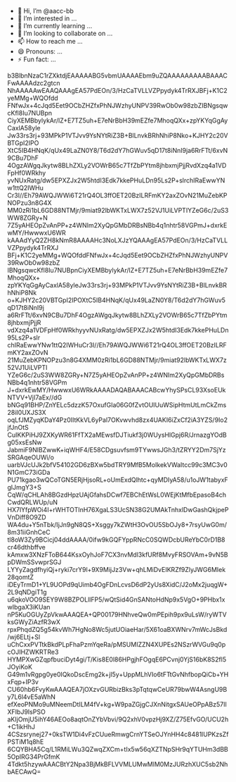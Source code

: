 - 👋 Hi, I’m @aacc-bb
- 👀 I’m interested in ...
- 🌱 I’m currently learning ...
- 💞️ I’m looking to collaborate on ...
- 📫 How to reach me ...
- 😄 Pronouns: ...
- ⚡ Fun fact: ...

<!---
aacc-bb/aacc-bb is a ✨ special ✨ repository because its `README.md` (this file) appears on your GitHub profile.
You can click the Preview link to take a look at your changes.
--->
b3BlbnNzaC1rZXktdjEAAAAABG5vbmUAAAAEbm9uZQAAAAAAAAABAAACFwAAAAdzc2gtcn
NhAAAAAwEAAQAAAgEA57PdEOn/3/HzCaTVLLVZPpydyk4TrRXJBFj+K1C2yeMMg+WQOfdd
FNfwJx+4cJqd5Eet9OCbZHZfxPhNJWzhyUNPV39RwOb0w98zbZIBNgsqwcKfl8Iu7NUBpn
CiyXEMBbylykAr/lZ+E7TZ5uh+E7eNrBbH39mEZfe7MhoqQXx+zpYKYqGgAyCaxlA58yle
Jw33rs3rj+93MPkP1VTJvv9YsNYtRiZ3B+BlLnvkBRhNhiP8Nko+KJHY2c20VBTGpI2IPO
XtC5IB4HNqK/qUx49LaZN0Y8/T6d2dY7hGWuv5qD17t8iNnI9ja6RrFTt/6xvN9CBu7DhF
4OgzAWgqJkytw8BLhZXLy2VOWrB65c7TfZbPYtm8jhbxmjPjjRvdXzq4a1VDFpHf0WRkhy
yvNUxRatg/dw5EPXZJx2W5htdI3Edk7kkePHuLDn95Ls2P+slrchIRaEwwYNw1ttQ2IWHu
Cr3I//Eh79AWQJWWi6T21rQ4OL3ffOET20BzILRFmKY2axZOvN21MuZebKPNOPzu3n8G4X
MM0zRi1bL6GD88NTMjr/9miat92lbWKTxLWX7z52VJ1UiLVPTIYZeG6c/2uS3WW8ZGRy+N
7Z5yAHEOpZvAnPP+z4WNIm2XyQpGMbDRBsNBb4q1nhtr58VGPmJ+dxrkEwMY/HwwwxU6WR
kAAAdYyQ2ZH8kNmR8AAAAHc3NoLXJzYQAAAgEA57PdEOn/3/HzCaTVLLVZPpydyk4TrRXJ
BFj+K1C2yeMMg+WQOfddFNfwJx+4cJqd5Eet9OCbZHZfxPhNJWzhyUNPV39RwOb0w98zbZ
IBNgsqwcKfl8Iu7NUBpnCiyXEMBbylykAr/lZ+E7TZ5uh+E7eNrBbH39mEZfe7MhoqQXx+
zpYKYqGgAyCaxlA58yleJw33rs3rj+93MPkP1VTJvv9YsNYtRiZ3B+BlLnvkBRhNhiP8Nk
o+KJHY2c20VBTGpI2IPOXtC5IB4HNqK/qUx49LaZN0Y8/T6d2dY7hGWuv5qD17t8iNnI9j
a6RrFTt/6xvN9CBu7DhF4OgzAWgqJkytw8BLhZXLy2VOWrB65c7TfZbPYtm8jhbxmjPjjR
vdXzq4a1VDFpHf0WRkhyyvNUxRatg/dw5EPXZJx2W5htdI3Edk7kkePHuLDn95Ls2P+slr
chIRaEwwYNw1ttQ2IWHuCr3I//Eh79AWQJWWi6T21rQ4OL3ffOET20BzILRFmKY2axZOvN
21MuZebKPNOPzu3n8G4XMM0zRi1bL6GD88NTMjr/9miat92lbWKTxLWX7z52VJ1UiLVPTI
YZeG6c/2uS3WW8ZGRy+N7Z5yAHEOpZvAnPP+z4WNIm2XyQpGMbDRBsNBb4q1nhtr58VGPm
J+dxrkEwMY/HwwwxU6WRkAAAADAQABAAACABcwYhySPsCL93XsoEUkNTVV+VjI7aEx//dG
bNGq91BHP/ZnYELc5dzzK57OxufGIa06G0fZvtOUIUuWSipHtmUtLmCkZms28iI0UXJS3X
oqLfJMZyqKDaY4Pz0IItKkVL6yPal7OKvwvhd8zx4UAKI6iZxCf2iA3YZS/9Io2jfJnOtS
CuIKKPiHJ9ZXKyWR61FfTX2aMEwsfDJTiukf3j0WUysHlGpj6R/JrnazgYOdBg05xsEsNw
JabmiF9NlBZwwK+iqWHF4/E58CDgsuvfsm9TYwwsJGh3/tZRYY2Dm7SjYzSRGAqeOUWi/o
uarbVJcUJk2bfV54102GD6zBXw5bdTRY9MfB5MoIkekVWaItcc99c3MC3v0N1GmC73iGDa
PU71kgao3wQCoTGN5ERjHjsoRL+oUmExdQlhtc+qyMDIyA58/u1oJW1tabyxFglJmgY3+S
CqW/qCHLAh8BGzdHpzUAjGfahsDCwf7EBChEtWsL0WEjKtMfbEpasoB4chCwdQRLWUp/uN
HX7lYfpWOi4I+rWHTOTInH76XgaLS3UcSN38G2UMAkTnhxlDwGashQkjpePVnDiff8O9ZD
WA4du+Y5nTbk/IjJn9gN8QS+Xsggy7kZWtH3OvOU5SbOJy8+7rsyUwG0m/8m31iiGnhCeC
tl8oW3Zy9BCicj04ddAAAA/0ifw9kGQFYppRNcC0SQWDcbUReYbC0rD1B8cr46dthbffve
kAmxw3XNzFToB644KsxOyhJoF7CX3nvMdl3kfURf8MvyFRSOVAm+9vN5BpDWmSSvwprSGJ
LYYyZagdfhyiQj+ryki7crY9l+9X9MijJz3Vw+qhLMiDvEIKRZf9ZlyJWG6MIek28qomtZ
iDEyTrmD1+YL9UOPd9qUimb4OgFDnLcvsD6dP2yUs8XidC/J2oMx2juqgW+2L9qNDgiT1g
u6qkoVOO9SEY9W8BZPOLllFP5/wQtSid4GnSANtoHdNp9x5VgO+9PHbx1xwIbgaX3iKUan
nP5KuOGUyZpVkwAAAQEA+QP00179HNhveQw0mPEpih9px9uLsW/ryWTVksGWyZiAzfR3wX
rpxPhqdZQ5g54kvWh7HgNo8Wc5jutUOiaeHar/5X61oaBXWNrv7mWcJsBkd/wj6ELtj+Sl
uChCxxPVTtkBkdPLpFhaPzmYqeRa/pMSUMIZZN4XUPEs2NSzrWVGu9q0pcOJIHZWKRTRe3
HYMPXwGZqpfbuciDyt4gi/T/Kis8E0l86HPgjhFOgqE6PCvnj0YjS16bK8S2fl5JOyiKoK
G49m1vRgpg0ye0IQkoDscEmg2k+jI5y+UppMLhVIo6tFTtGvNhfbopQiCb+YHxFqp+IP3v
CU60hb6FvyKwAAAQEA7jOXzvGURbizBks3pTqtqwCeUR79bwW4AsngU9By7L6l4vE5aWhN
efXeoPNMo9uMNeemDtILM4fV+kg+W9paZGjgCJXnNitgxSAUeOPpABz57IlXFIbJ9IsPSO
aKIjOmjU5ihY46AEOo8aqtOnZYbVbvi/9Q2xhV0vpzHj9XZ/Z75EfvGO/UCU2h+C1ikHhJ
4CSzsrynej27+0ksTW1Di4vFzCUueRmwgCrnYTSeOJYnHH4c8481lUPKzsZfPSTiM1q8hE
6CQYBHA5Cq/L1RMiLWu3QZwqZXCm+tIx5w56qXZTNpSHr9qYTUHm3dBB5OpIRG34PrGfmK
4Tdkt5hzywAAACBtY2Npa3BjMkBFLVVMLUMwMlM0MzJURzhXUC5sb2NhbAECAwQ=
